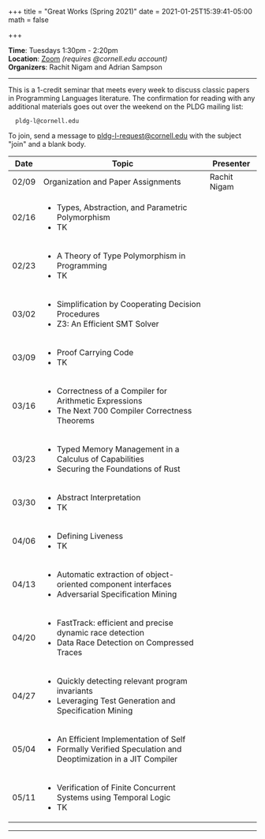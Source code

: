 +++
title = "Great Works (Spring 2021)"
date = 2021-01-25T15:39:41-05:00
math = false

+++

**Time**: Tuesdays 1:30pm - 2:20pm <br/>
**Location**: [Zoom][] *(requires @cornell.edu account)* <br/>
**Organizers**: Rachit Nigam and Adrian Sampson <br/>

---

This is a 1-credit seminar that meets every week to discuss classic papers in
Programming Languages literature.
The confirmation for reading with any additional materials goes out over the
weekend on the PLDG mailing list:

      pldg-l@cornell.edu

To join, send a message to [pldg-l-request@cornell.edu][join-pldg] with the
subject "join" and a blank body.


| Date            | Topic       | Presenter |
|-----------------|-------------|-----------|
| 02/09 | Organization and Paper Assignments | Rachit Nigam |
| 02/16 |<ul><li>Types, Abstraction, and Parametric Polymorphism</li><li>TK</li></ul>| |
| 02/23 |<ul><li>A Theory of Type Polymorphism in Programming</li><li>TK</li></ul>| |
| 03/02 |<ul><li>Simplification by Cooperating Decision Procedures</li><li>Z3: An Efficient SMT Solver</li></ul>| |
| 03/09 |<ul><li>Proof Carrying Code</li><li>TK</li></ul> | |
| 03/16 |<ul><li>Correctness of a Compiler for Arithmetic Expressions</li><li>The Next 700 Compiler Correctness Theorems</li></ul>| |
| 03/23 |<ul><li>Typed Memory Management in a Calculus of Capabilities</li><li>Securing the Foundations of Rust</li></ul>| |
| 03/30 |<ul><li>Abstract Interpretation</li><li>TK</li></ul>| |
| 04/06 |<ul><li>Defining Liveness</li><li>TK</li></ul>| |
| 04/13 |<ul><li>Automatic extraction of object-oriented component interfaces</li><li>Adversarial Specification Mining</li></ul>| |
| 04/20 |<ul><li>FastTrack: efficient and precise dynamic race detection</li><li>Data Race Detection on Compressed Traces</li></ul>| |
| 04/27 |<ul><li>Quickly detecting relevant program invariants</li><li>Leveraging Test Generation and Specification Mining</li></ul>| |
| 05/04 |<ul><li>An Efficient Implementation of Self</li><li>Formally Verified Speculation and Deoptimization in a JIT Compiler</li></ul>|
| 05/11 |<ul><li>Verification of Finite Concurrent Systems using Temporal Logic</li><li>TK</li></ul>| |

<!--| Mar 9 | How to Believe a Machine-Checked Proof<br/>Asphalion: trustworthy shielding against Byzantine faults | |-->
<!--| Mar 16 | On the Meanings of the Logical Constants<br/>A Judgmental Reconstruction of Modal Logic | |-->

---

[join-pldg]: mailto:pldg-l-request@cornell.edu?subject=join
[zoom]: https://cornell.zoom.us/j/95745938843?pwd=SWFSZ2x2WXliZVVJejhTVkJCdTkrZz09
